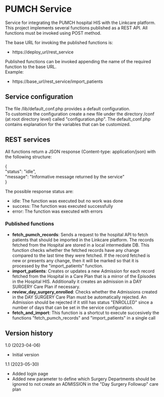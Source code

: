 # PUMCH Service
Service for integrating the PUMCH hospital HIS with the Linkcare platform.<br>
This project implements several functions published as a REST API. All functions must be invoked using POST method.<br>

The base URL for invoking the published functions is:<br>
- https://deploy_url/rest_service<br>

Published functions can be invoked appending the name of the required function to the base URL.<br>
Example:<br>
- https://base_url/rest_service/import_patients
  
## Service configuration
The file /lib/default_conf.php provides a default configuration.<br>
To customize the configuration create a new file under the directory /conf (at root directory level) called "configuration.php". The default_conf.php contains explanation for the variables that can be customized.<br>
  

## REST services
All functions return a JSON response (Content-type: application/json) with the following structure:<br>

 {<br>
   "status": "idle",<br>
   "message": "Informative message returned by the service"<br>
 }<br>
 
The possible response status are:
- idle: The function was executed but no work was done
- success: The function was executed successfully
- error: The function was executed with errors

### Published functions
- <b>fetch_pumch_records</b>: Sends a request to the hospital API to fetch patients that should be imported in the Linkcare platform. The records fetched from the Hospital are stored in a local intermediate DB. This function checks whether the fetched records have any change compared to the last time they were fetched. If the record fetched is new or presents any change, then it will be marked so that it is processed by the "import_patients" function.
- <b>import_patients</b>: Creates or updates a new Admission for each record fetched from the Hospital in a Care Plan that is a mirror of the Episodes in the Hospital HIS. Additionally it creates an admission in a DAY SURGERY Care Plan if necessary.
- <b>review_day_surgery_enrolled</b>: Checks whether the Admissions created in the DAY SURGERY Care Plan must be automatically rejected. An Admission should be rejected if it still has status "ENROLLED" since a number of days that can be set in the service configuration.
- <b>fetch_and_import</b>: This function is a shortcut to execute succesively the functions "fetch_pumch_records" and "import_patients" in a single call

## Version history
1.0 (2023-04-06)
- Initial version 

1.1 (2023-05-30)
- Added login page
- Added new parameter to define which Surgery Departments should be ignored to not create an ADMISSION in the "Day Surgery Followup" care plan